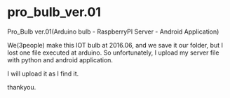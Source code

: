# pro_bulb_ver.01
Pro_Bulb ver.01(Arduino bulb - RaspberryPI Server - Android Application)

We(3people) make this IOT bulb at 2016.06, and we save it our folder, but I lost one file executed at arduino.
So unfortunately, I upload my server file with python and android application.

I will upload it as I find it.

thankyou.
